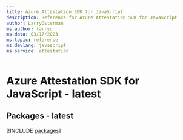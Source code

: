```yaml
---
title: Azure Attestation SDK for JavaScript
description: Reference for Azure Attestation SDK for JavaScript
author: LarryOsterman
ms.author: larryo
ms.data: 03/17/2023
ms.topic: reference
ms.devlang: javascript
ms.service: attestation
---
```

# Azure Attestation SDK for JavaScript - latest
## Packages - latest
[!INCLUDE [packages](attestation-index.md)]